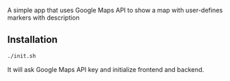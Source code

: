 A simple app that uses Google Maps API to show a map with user-defines markers with description

## Installation

```sh
./init.sh
```

It will ask Google Maps API key and initialize frontend and backend.
